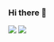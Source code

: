### Hi there 👋

  <img src="https://github-readme-stats.vercel.app/api?username=Pluto-Really&count_private=true&show_icons=true&theme=dracula&layout=compact&hide_title=true&hide_rank=false">
  <img src="https://github-readme-stats.vercel.app/api/top-langs/?username=Pluto-Really&layout=compact&theme=dracula">